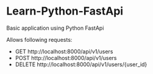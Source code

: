 # Learn-Python-FastApi

Basic application using Python FastApi

Allows following requests:

- GET http://localhost:8000/api/v1/users
- POST http://localhost:8000/api/v1/users
- DELETE http://localhost:8000/api/v1/users/{user_id}
